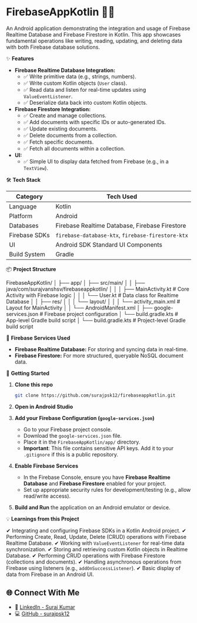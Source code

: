 # FirebaseAppKotlin 📱🔥

An Android application demonstrating the integration and usage of Firebase Realtime Database and Firebase Firestore in Kotlin.
This app showcases fundamental operations like writing, reading, updating, and deleting data with both Firebase database solutions.

✨ **Features**

*   **Firebase Realtime Database Integration:**
    *   ✅ Write primitive data (e.g., strings, numbers).
    *   ✅ Write custom Kotlin objects (`User` class).
    *   ✅ Read data and listen for real-time updates using `ValueEventListener`.
    *   ✅ Deserialize data back into custom Kotlin objects.
*   **Firebase Firestore Integration:**
    *   ✅ Create and manage collections.
    *   ✅ Add documents with specific IDs or auto-generated IDs.
    *   ✅ Update existing documents.
    *   ✅ Delete documents from a collection.
    *   ✅ Fetch specific documents.
    *   ✅ Fetch all documents within a collection.
*   **UI:**
    *   ✅ Simple UI to display data fetched from Firebase (e.g., in a `TextView`).

🛠️ **Tech Stack**

| Category          | Tech Used                                     |
|-------------------|-----------------------------------------------|
| Language          | Kotlin                                        |
| Platform          | Android                                       |
| Databases         | Firebase Realtime Database, Firebase Firestore |
| Firebase SDKs     | `firebase-database-ktx`, `firebase-firestore-ktx` |
| UI                | Android SDK Standard UI Components            |
| Build System      | Gradle                                        |


📦 **Project Structure**

FirebaseAppKotlin/
│
├── app/
│   ├── src/main/
│   │   ├── java/com/surajvanshsv/firebaseappkotlin/
│   │   │   ├── MainActivity.kt     # Core Activity with Firebase logic
│   │   │   └── User.kt             # Data class for Realtime Database
│   │   ├── res/
│   │   │   └── layout/
│   │   │       └── activity_main.xml # Layout for MainActivity
│   │   └── AndroidManifest.xml
│   ├── google-services.json        # Firebase project configuration 
│   └── build.gradle.kts            # App-level Gradle build script
│
└── build.gradle.kts                # Project-level Gradle build script

🔌 **Firebase Services Used**

*   **Firebase Realtime Database:** For storing and syncing data in real-time.
*   **Firebase Firestore:** For more structured, queryable NoSQL document data.

🚀 **Getting Started**

1.  **Clone this repo**
    ```bash
    git clone https://github.com/surajpsk12/firebaseappkotlin.git
    ```
2.  **Open in Android Studio**

3.  **Add your Firebase Configuration (`google-services.json`)**
    *   Go to your Firebase project console.
    *   Download the `google-services.json` file.
    *   Place it in the `FirebaseAppKotlin/app/` directory.
    *   **Important**: This file contains sensitive API keys. Add it to your `.gitignore` if this is a public repository.

4.  **Enable Firebase Services**
    *   In the Firebase Console, ensure you have **Firebase Realtime Database** and **Firebase Firestore** enabled for your project.
    *   Set up appropriate security rules for development/testing (e.g., allow read/write access).

5.  **Build and Run** the application on an Android emulator or device.

💡 **Learnings from this Project**

✔ Integrating and configuring Firebase SDKs in a Kotlin Android project.
✔ Performing Create, Read, Update, Delete (CRUD) operations with Firebase Realtime Database.
✔ Working with `ValueEventListener` for real-time data synchronization.
✔ Storing and retrieving custom Kotlin objects in Realtime Database.
✔ Performing CRUD operations with Firebase Firestore (collections and documents).
✔ Handling asynchronous operations from Firebase using listeners (e.g., `addOnSuccessListener`).
✔ Basic display of data from Firebase in an Android UI.


## 🌐 Connect With Me

*   🔗 [LinkedIn - Suraj Kumar](https://www.linkedin.com/in/surajvansh12/)
*   💻 [GitHub - surajpsk12](https://github.com/surajpsk12)

